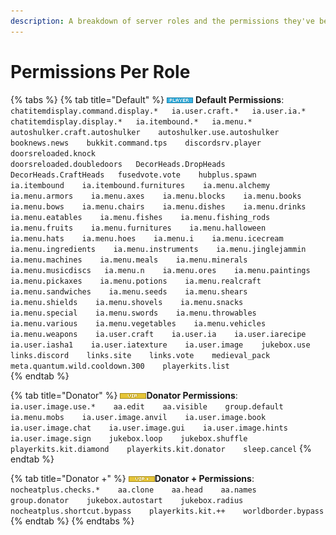 ```yaml
---
description: A breakdown of server roles and the permissions they've been granted.
---
```


# Permissions Per Role

{% tabs %}
{% tab title="Default" %}
![](.gitbook/assets/player.png) **Default Permissions**:  
`chatitemdisplay.command.display.*  
ia.user.craft.*  
ia.user.ia.*  
chatitemdisplay.display.*  
ia.itembound.*  
ia.menu.*   
autoshulker.craft.autoshulker   
autoshulker.use.autoshulker   
booknews.news   
bukkit.command.tps   
discordsrv.player  
doorsreloaded.knock`  
`doorsreloaded.doubledoors  
DecorHeads.DropHeads  
DecorHeads.CraftHeads  
fusedvote.vote   
hubplus.spawn   
ia.itembound   
ia.itembound.furnitures   
ia.menu.alchemy   
ia.menu.armors   
ia.menu.axes   
ia.menu.blocks   
ia.menu.books   
ia.menu.bows   
ia.menu.chairs   
ia.menu.dishes   
ia.menu.drinks   
ia.menu.eatables   
ia.menu.fishes   
ia.menu.fishing_rods   
ia.menu.fruits   
ia.menu.furnitures   
ia.menu.halloween   
ia.menu.hats   
ia.menu.hoes   
ia.menu.i   
ia.menu.icecream   
ia.menu.ingredients   
ia.menu.instruments   
ia.menu.jinglejammin   
ia.menu.machines   
ia.menu.meals   
ia.menu.minerals   
ia.menu.musicdiscs  
ia.menu.n   
ia.menu.ores   
ia.menu.paintings   
ia.menu.pickaxes   
ia.menu.potions   
ia.menu.realcraft   
ia.menu.sandwiches   
ia.menu.seeds   
ia.menu.shears   
ia.menu.shields   
ia.menu.shovels   
ia.menu.snacks   
ia.menu.special   
ia.menu.swords   
ia.menu.throwables   
ia.menu.various   
ia.menu.vegetables   
ia.menu.vehicles   
ia.menu.weapons   
ia.user.craft   
ia.user.ia   
ia.user.iarecipe   
ia.user.iasha1   
ia.user.iatexture   
ia.user.image   
jukebox.use   
links.discord   
links.site   
links.vote   
medieval_pack   
meta.quantum.wild.cooldown.300   
playerkits.list`  
{% endtab %}

{% tab title="Donator" %}
![](.gitbook/assets/vip.png)**Donator Permissions**:  
`ia.user.image.use.*   
aa.edit   
aa.visible   
group.default   
ia.menu.mobs   
ia.user.image.anvil   
ia.user.image.book   
ia.user.image.chat   
ia.user.image.gui   
ia.user.image.hints   
ia.user.image.sign   
jukebox.loop   
jukebox.shuffle   
playerkits.kit.diamond   
playerkits.kit.donator   
sleep.cancel` 
{% endtab %}

{% tab title="Donator +" %}
![](.gitbook/assets/vipplus.png)**Donator + Permissions**:  
`nocheatplus.checks.*   
aa.clone   
aa.head   
aa.names   
group.donator   
jukebox.autostart   
jukebox.radius   
nocheatplus.shortcut.bypass   
playerkits.kit.++   
worldborder.bypass`
{% endtab %}
{% endtabs %}

